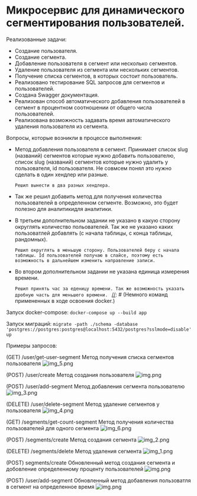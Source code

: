 # Микросервис для динамического сегментирования пользователей.

Реализованные задачи:
* Создание пользователя.
* Создание сегмента.
* Добавление пользователя в сегмент или несколько сегментов.
* Удаление пользователя из сегмента или нескольких сегментов.
* Получение списка сегментов, в которых состоит пользователь.
* Реализовано тестирование SQL запросов для сегментов и пользователей.
* Создана Swagger документация.
* Реализован способ автоматического добавления пользователей в сегмент в процентном соотношении от общего числа пользователей.
* Реализована возможность задавать время автоматического удаления пользователя из сегмента.


Вопросы, которые возникли в процессе выполнения:
* Метод добавления пользователя в сегмент. Принимает список slug (названий) сегментов которые нужно добавить пользователю, список slug (названий) сегментов которые нужно удалить у пользователя, id пользователя. Не совмсем понял это нужно сделать в один хендлер или разные.

  `Решил вынести в два разных хендлера.`
* Так же решил добавить метод для получения количества пользователей в определенном сегменте. Возможно, это будет полезно для аналитикидля аналитики.

* В третьем дополнительном задании не указано в какую сторону округлять количество польователей. Так же не указано каких пользоватлей добавлять (с начала таблицы, с конца таблицы, рандомных).

  `Решил округлять в меньшую сторону. Пользователей беру с начала таблицы. Id пользователей получаю в слайсе, поэтому есть возможность в дальнейшем изменить направление записи.`

* Во втором дополнительном задании не указана единица измерения времени.

  `Решил принять час за еденицу времени. Так же возможность указать дробную часть для меньшего времени. `
[//]: # (Немного команд примененных в ходе освоения docker.)

[//]: # (Добавление образа Postgres:)

[//]: # (`docker pull postgres`)

[//]: # (Сборка образа:)

[//]: # (`docker build -t docker-avito .`)


Запуск docker-compose:
`docker-compose up --build app`

[//]: # (Остановка контейнера: )

[//]: # (`docker stop <name>`)

Запуск миграций: 
`migrate -path ./schema -database 'postgres://postgres:postgres@localhost:5432/postgres?sslmode=disable' up`

[//]: # (Вход в контейнер:)

[//]: # (`docker exec -it имя_контейнера /bin/bash`)

[//]: # (Открытие списка запущенных контейнеров:)

[//]: # (`docker ps`)

[//]: # (Сборка образа:)

[//]: # (`docker build -t docker-avito .`)

[//]: # (Подключение к терминалу Postgres:)

[//]: # (`psql -U avito`)

Примеры запросов:

(GET) /user/get-user-segment Метод получения списка сегментов пользователя
![img_5.png](img/img_5.png)

(POST) /user/create Метод создания пользователя
![img.png](img/img.png)

(POST) /user/add-segment Метод добавления сегмента пользователю
![img_3.png](img/img_3.png)

(DELETE) /user/delete-segment Метод удаление сегментов у пользователя
![img_4.png](img/img_4.png)

(GET) /segments/get-count-segment Метод получения количества пользователей для одного сегмента
![img_6.png](img/img_6.png)

(POST) /segments/create Метод создания сегмента
![img_2.png](img/img_2.png)

(DELETE) /segments/delete Метод удаления сегмента
![img_1.png](img/img_1.png)

(POST) segments/create Обновленный метод создания сегмента и добовление определенному проценту пользователей
![img.png](img/img7.png)

(POST) /user/add-segment Обновленный метод добавления пользоватля в сегмент на определенное время
![img.png](img/img8.png)
